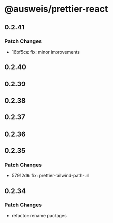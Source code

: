 # @ausweis/prettier-react

## 0.2.41

### Patch Changes

- 16bf5ce: fix: minor improvements

## 0.2.40

## 0.2.39

## 0.2.38

## 0.2.37

## 0.2.36

## 0.2.35

### Patch Changes

- 57912d6: fix: prettier-tailwind-path-url

## 0.2.34

### Patch Changes

- refactor: rename packages

